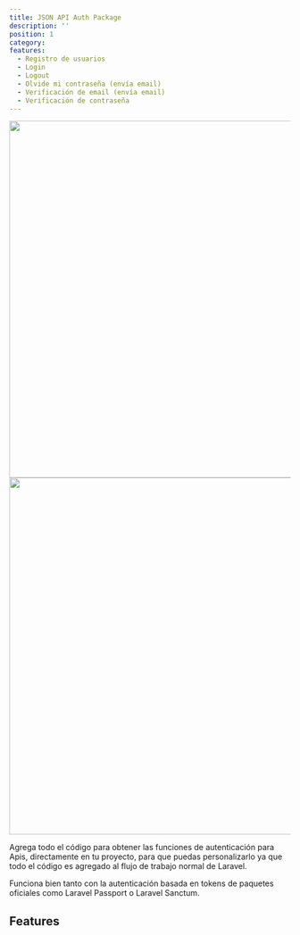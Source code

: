 ```yaml
---
title: JSON API Auth Package
description: ''
position: 1
category: 
features:
  - Registro de usuarios
  - Login
  - Logout
  - Olvide mi contraseña (envía email)
  - Verificación de email (envía email)
  - Verificación de contraseña
---
```


<img src="https://banners.beyondco.de/Json%20Api%20Auth.png?theme=light&packageManager=composer+require&packageName=arielmejiadev%2Fjson-api-auth&pattern=bubbles&style=style_1&description=Authentication+scaffold+for+Json+Apis&md=1&showWatermark=0&fontSize=125px&images=https%3A%2F%2Flaravel.com%2Fimg%2Flogomark.min.svg" class="light-img" width="1280" height="640" alt=""/>

<img src="https://banners.beyondco.de/Json%20Api%20Auth.png?theme=dark&packageManager=composer+require&packageName=arielmejiadev%2Fjson-api-auth&pattern=bubbles&style=style_1&description=Authentication+scaffold+for+Json+Apis&md=1&showWatermark=0&fontSize=100px&images=https%3A%2F%2Flaravel.com%2Fimg%2Flogomark.min.svg" class="dark-img" width="1280" height="640" alt=""/>

Agrega todo el código para obtener las funciones de autenticación para Apis, directamente en tu proyecto, para que puedas personalizarlo ya que todo el código es agregado al flujo de trabajo normal de Laravel.

Funciona bien tanto con la autenticación basada en tokens de paquetes oficiales como Laravel Passport o Laravel Sanctum.

## Features

<list :items="features"></list>
